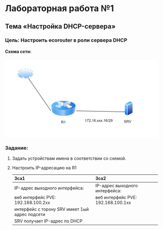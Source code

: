 # Лабораторная работа №1
## Тема «Настройка DHCP-сервера»
### Цель: Настроить ecorouter в роли сервера DHCP
#### Схема сети:

![Getting Started](../images/mdk01.02/lab2_schema.jpg)

### Задание:

1. Задать устройствам имена в соответствии со схемой.
2. Настроить IP-адресацию на R1

    |3са1                              | 3са2                               |
    |----------------------------------|------------------------------------|
    |IP-адрес выходного интерфейса:    | IP-адрес выходного интерфейса:     |
    |веб интерфейс PVE: 192.168.100.2xx| веб интерфейс PVE: 192.168.100.1xx |
    |интерфейс с торону SRV имеет 1ый адрес подсети                         |
    |SRV получает IP-адрес по DHCP                                          |